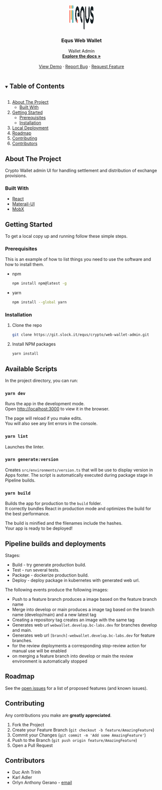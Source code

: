 
<!-- PROJECT LOGO -->
<br />
<p align="center">
  <a href="https://github.com/github_username/repo_name">
    <img src="src/assets/EqusLogoLight.svg" alt="Equs" width="80" height="80">
  </a>

  <h3 align="center">Equs Web Wallet</h3>

  <p align="center">
    Wallet Admin
    <br />
    <a href="https://blockchainsinc.atlassian.net/wiki/spaces/GENBANK/pages/8052211771/Web+Wallet"><strong>Explore the docs »</strong></a>
    <br />
    <br />
    <a href="https://webwallet.develop.bc-labs.dev">View Demo</a>
    ·
    <a href="https://blockchains-inc.atlassian.net/jira/software/projects/CLIENT/issues/">Report Bug</a>
    ·
    <a href="https://blockchains-inc.atlassian.net/jira/software/projects/CLIENT/issues/">Request Feature</a>
  </p>
</p>

<!-- TABLE OF CONTENTS -->
<details open="open">
  <summary><h2 style="display: inline-block">Table of Contents</h2></summary>
  <ol>
    <li>
      <a href="#about-the-project">About The Project</a>
      <ul>
        <li><a href="#built-with">Built With</a></li>
      </ul>
    </li>
    <li>
      <a href="#getting-started">Getting Started</a>
      <ul>
        <li><a href="#prerequisites">Prerequisites</a></li>
        <li><a href="#installation">Installation</a></li>
      </ul>
    </li>
    <!-- <li><a href="#development">Development</a></li> -->
    <li><a href="#local-development">Local Deployment</a></li>
    <!--
    <li><a href="#usage">Usage</a></li>-->
    <li><a href="#roadmap">Roadmap</a></li>
    <li><a href="#contributing">Contributing</a></li>
    <!--
    <li><a href="#license">License</a></li>-->
    <li><a href="#contributors">Contributors</a></li> <!--
    <li><a href="#acknowledgements">Acknowledgements</a></li>-->
  </ol>
</details>

<!-- ABOUT THE PROJECT -->

## About The Project

Crypto Wallet admin UI for handling settlement and distribution of exchange provisions.

### Built With

- [React](https://reactjs.org/)
- [Materail-UI](https://material-ui.com/)
- [MobX](https://mobx.js.org/)

<!-- GETTING STARTED -->

## Getting Started

To get a local copy up and running follow these simple steps.

### Prerequisites

This is an example of how to list things you need to use the software and how to install them.

- npm

    ```sh
    npm install npm@latest -g
    ```

- yarn

    ```sh
    npm install --global yarn
    ```

### Installation

1. Clone the repo

    ```sh
    git clone https://git.slock.it/equs/crypto/web-wallet-admin.git
    ```

2. Install NPM packages

    ```sh
    yarn install
    ```

## Available Scripts

In the project directory, you can run:

### `yarn dev`

Runs the app in the development mode.\
Open [http://localhost:3000](http://localhost:3000) to view it in the browser.

The page will reload if you make edits.\
You will also see any lint errors in the console.

### `yarn lint`

Launches the linter.

### `yarn generate:version`

Creates `src/environments/version.ts` that will be use to display version in Apps footer. The script is automatically executed during package stage in Pipeline builds.

### `yarn build`

Builds the app for production to the `build` folder.\
It correctly bundles React in production mode and optimizes the build for the best performance.

The build is minified and the filenames include the hashes.\
Your app is ready to be deployed!

## Pipeline builds and deployments

Stages:

- Build - try generate production build.
- Test - run several tests.
- Package - dockerize production build.
- Deploy - deploy package in kubernetes with generated web url.

The following events produce the following images:

- Push to a feature branch produces a image based on the feature branch name
- Merge into develop or main produces a image tag based on the branch name (develop/main) and a new latest tag
- Creating a repository tag creates an image with the same tag
- Generates web url `webwallet.develop.bc-labs.dev` for branches develop and main.
- Generates web url `[branch]-webwallet.develop.bc-labs.dev` for feature branches.
- for the review deployments a corresponding stop-review action for manual use will be enabled
- on merging a feature branch into develop or main the review environment is automatically stopped

<!-- USAGE EXAMPLES

## Usage

Use this space to show useful examples of how a project can be used. Additional screenshots, code examples and demos work well in this space. You may also link to more resources.

_For more examples, please refer to the [Documentation](https://example.com)_
-->

<!-- ROADMAP -->

## Roadmap

See the [open issues](https://blockchains-inc.atlassian.net/jira/software/projects/CLIENT/issues/) for a list of proposed features (and known issues).

<!-- CONTRIBUTING -->

## Contributing

Any contributions you make are **greatly appreciated**.

1. Fork the Project
2. Create your Feature Branch (`git checkout -b feature/AmazingFeature`)
3. Commit your Changes (`git commit -m 'Add some AmazingFeature'`)
4. Push to the Branch (`git push origin feature/AmazingFeature`)
5. Open a Pull Request

<!-- LICENSE

## License

TBD. See `LICENSE` for more information.-->

<!-- CONTACT -->

## Contributors

- Duc Anh Trinh
- Karl Adler
- Orlyn Anthony Gerano - [email](mailto:ogerano@blockchains.com)

<!-- ACKNOWLEDGEMENTS

## Acknowledgements

-   []()
-   []()
-   []()
 -->
